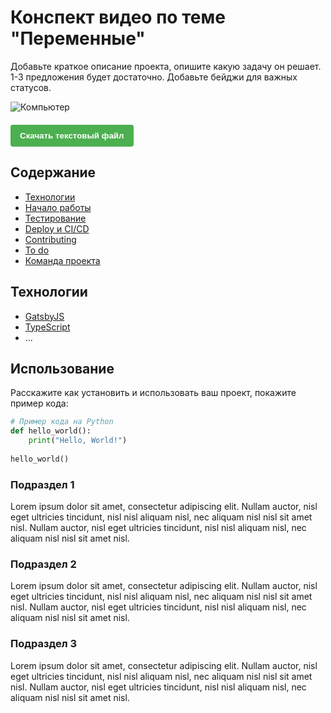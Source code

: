 # Конспект видео по теме "Переменные"

Добавьте краткое описание проекта, опишите какую задачу он решает. 1-3 предложения будет достаточно. Добавьте бейджи для важных статусов.

![Компьютер](/data/imgs/Drone.png)

<div style="margin: 20px 0">
  <button onclick="window.downloadAnyContent('http://localhost:5000/data/conspects/example.txt', 'example.txt')" style="background-color: #4CAF50; color: white; padding: 10px 15px; border: none; border-radius: 4px; font-weight: bold; cursor: pointer;">
    Скачать текстовый файл
  </button>
</div>

<script>
// Если глобальная функция не определена, используем локальную
if (typeof window.downloadAnyContent !== 'function') {
  window.downloadAnyContent = function(url, filename) {
    console.log(`Локальная функция скачивания: ${url}, ${filename}`);
    
    const link = document.createElement('a');
    link.href = url;
    link.download = filename;
    link.target = '_blank';
    
    document.body.appendChild(link);
    link.click();
    document.body.removeChild(link);
  };
}
</script>

## Содержание
- [Технологии](#технологии)
- [Начало работы](#начало-работы)
- [Тестирование](#тестирование)
- [Deploy и CI/CD](#deploy-и-cicd)
- [Contributing](#contributing)
- [To do](#to-do)
- [Команда проекта](#команда-проекта)

## Технологии
- [GatsbyJS](https://www.gatsbyjs.com/)
- [TypeScript](https://www.typescriptlang.org/)
- ...

## Использование
Расскажите как установить и использовать ваш проект, покажите пример кода:

```python
# Пример кода на Python
def hello_world():
    print("Hello, World!")
    
hello_world()
```

### Подраздел 1
Lorem ipsum dolor sit amet, consectetur adipiscing elit. Nullam auctor, nisl eget ultricies tincidunt, nisl nisl aliquam nisl, nec aliquam nisl nisl sit amet nisl. Nullam auctor, nisl eget ultricies tincidunt, nisl nisl aliquam nisl, nec aliquam nisl nisl sit amet nisl.

### Подраздел 2
Lorem ipsum dolor sit amet, consectetur adipiscing elit. Nullam auctor, nisl eget ultricies tincidunt, nisl nisl aliquam nisl, nec aliquam nisl nisl sit amet nisl. Nullam auctor, nisl eget ultricies tincidunt, nisl nisl aliquam nisl, nec aliquam nisl nisl sit amet nisl.

### Подраздел 3
Lorem ipsum dolor sit amet, consectetur adipiscing elit. Nullam auctor, nisl eget ultricies tincidunt, nisl nisl aliquam nisl, nec aliquam nisl nisl sit amet nisl. Nullam auctor, nisl eget ultricies tincidunt, nisl nisl aliquam nisl, nec aliquam nisl nisl sit amet nisl.



